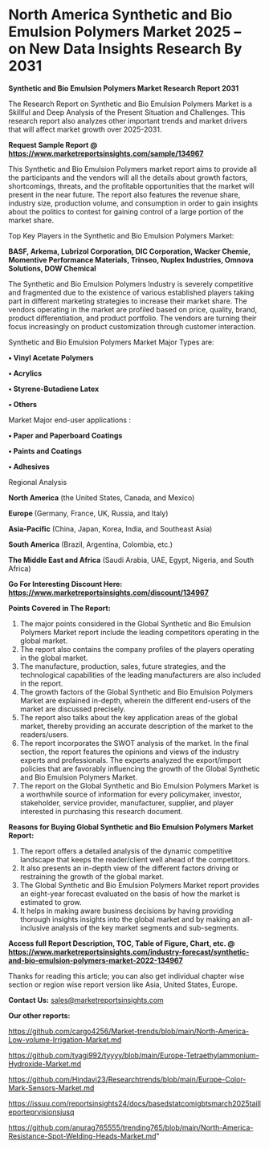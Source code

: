 # North America Synthetic and Bio Emulsion Polymers Market 2025 – on New Data Insights Research By 2031

<strong>Synthetic and Bio Emulsion Polymers Market Research Report 2031</strong>

The Research Report on Synthetic and Bio Emulsion Polymers Market is a Skillful and Deep Analysis of the Present Situation and Challenges. This research report also analyzes other important trends and market drivers that will affect market growth over 2025-2031.

<strong>Request Sample Report @ <a href=https://www.marketreportsinsights.com/sample/134967>https://www.marketreportsinsights.com/sample/134967</a></strong>

This Synthetic and Bio Emulsion Polymers market report aims to provide all the participants and the vendors will all the details about growth factors, shortcomings, threats, and the profitable opportunities that the market will present in the near future. The report also features the revenue share, industry size, production volume, and consumption in order to gain insights about the politics to contest for gaining control of a large portion of the market share.

Top Key Players in the Synthetic and Bio Emulsion Polymers Market:

<strong>BASF, Arkema, Lubrizol Corporation, DIC Corporation, Wacker Chemie, Momentive Performance Materials, Trinseo, Nuplex Industries, Omnova Solutions, DOW Chemical</strong>

The Synthetic and Bio Emulsion Polymers Industry is severely competitive and fragmented due to the existence of various established players taking part in different marketing strategies to increase their market share. The vendors operating in the market are profiled based on price, quality, brand, product differentiation, and product portfolio. The vendors are turning their focus increasingly on product customization through customer interaction.

Synthetic and Bio Emulsion Polymers Market Major Types are:

<strong>• Vinyl Acetate Polymers

• Acrylics

• Styrene-Butadiene Latex

• Others</strong>

Market Major end-user applications :

<strong>• Paper and Paperboard Coatings

• Paints and Coatings

• Adhesives</strong>

Regional Analysis

</u><strong><b>North America</b></strong> (the United States, Canada, and Mexico)

<strong><b>Europe </b></strong>(Germany, France, UK, Russia, and Italy)

<strong><b>Asia-Pacific</b></strong> (China, Japan, Korea, India, and Southeast Asia)

<strong><b>South America</b></strong> (Brazil, Argentina, Colombia, etc.)

<strong><b>The Middle East and Africa</b></strong> (Saudi Arabia, UAE, Egypt, Nigeria, and South Africa)

<strong>Go For Interesting Discount Here: <a href=https://www.marketreportsinsights.com/discount/134967>https://www.marketreportsinsights.com/discount/134967</a></strong>

<strong>Points Covered in The Report:</strong>
<ol>
  <li>The major points considered in the Global Synthetic and Bio Emulsion Polymers Market report include the leading competitors operating in the global market.</li>
  <li>The report also contains the company profiles of the players operating in the global market.</li>
  <li>The manufacture, production, sales, future strategies, and the technological capabilities of the leading manufacturers are also included in the report.</li>
  <li>The growth factors of the Global Synthetic and Bio Emulsion Polymers Market are explained in-depth, wherein the different end-users of the market are discussed precisely.</li>
  <li>The report also talks about the key application areas of the global market, thereby providing an accurate description of the market to the readers/users.</li>
  <li>The report incorporates the SWOT analysis of the market. In the final section, the report features the opinions and views of the industry experts and professionals. The experts analyzed the export/import policies that are favorably influencing the growth of the Global Synthetic and Bio Emulsion Polymers Market.</li>
  <li>The report on the Global Synthetic and Bio Emulsion Polymers Market is a worthwhile source of information for every policymaker, investor, stakeholder, service provider, manufacturer, supplier, and player interested in purchasing this research document.</li>
</ol>
<strong>Reasons for Buying Global Synthetic and Bio Emulsion Polymers Market Report:</strong>

<ol>
  <li>The report offers a detailed analysis of the dynamic competitive landscape that keeps the reader/client well ahead of the competitors.</li>
  <li>It also presents an in-depth view of the different factors driving or restraining the growth of the global market.</li>
  <li>The Global Synthetic and Bio Emulsion Polymers Market report provides an eight-year forecast evaluated on the basis of how the market is estimated to grow.</li>
  <li>It helps in making aware business decisions by having providing thorough insights insights into the global market and by making an all-inclusive analysis of the key market segments and sub-segments.</li>
</ol>
<strong>Access full Report Description, TOC, Table of Figure, Chart, etc. @ <a href=https://www.marketreportsinsights.com/industry-forecast/synthetic-and-bio-emulsion-polymers-market-2022-134967>https://www.marketreportsinsights.com/industry-forecast/synthetic-and-bio-emulsion-polymers-market-2022-134967</a></strong>


Thanks for reading this article; you can also get individual chapter wise section or region wise report version like Asia, United States, Europe.

<strong>Contact Us:</strong>
sales@marketreportsinsights.com

<strong>Our other reports:</strong>

<a href=https://github.com/cargo4256/Market-trends/blob/main/North-America-Low-volume-Irrigation-Market.md>https://github.com/cargo4256/Market-trends/blob/main/North-America-Low-volume-Irrigation-Market.md</a>

<a href=https://github.com/tyagi992/tyyyy/blob/main/Europe-Tetraethylammonium-Hydroxide-Market.md>https://github.com/tyagi992/tyyyy/blob/main/Europe-Tetraethylammonium-Hydroxide-Market.md</a>

<a href=https://github.com/Hindavi23/Researchtrends/blob/main/Europe-Color-Mark-Sensors-Market.md>https://github.com/Hindavi23/Researchtrends/blob/main/Europe-Color-Mark-Sensors-Market.md</a>

<a href=https://issuu.com/reportsinsights24/docs/basedstatcomigbtsmarch2025tailleporteprvisionsjusq>https://issuu.com/reportsinsights24/docs/basedstatcomigbtsmarch2025tailleporteprvisionsjusq</a>

<a href=https://github.com/anurag765555/trending765/blob/main/North-America-Resistance-Spot-Welding-Heads-Market.md>https://github.com/anurag765555/trending765/blob/main/North-America-Resistance-Spot-Welding-Heads-Market.md</a>"
